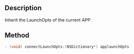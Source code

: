 ## Description

Inherit the LaunchOpts of the current APP

## Method

```objectivec
- (void) connectLaunchOpts:(NSDictionary*) applaunchOpts
```